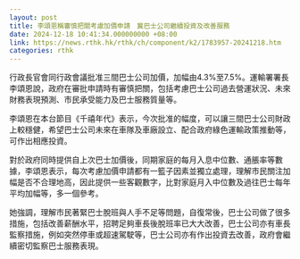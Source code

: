 ```yaml
---
layout: post
title: 李頌恩稱審慎把關考慮加價申請　冀巴士公司繼續投資及改善服務
date: 2024-12-18 10:41:34.000000000 +08:00
link: https://news.rthk.hk/rthk/ch/component/k2/1783957-20241218.htm
categories: rthk
---
```


行政長官會同行政會議批准三間巴士公司加價，加幅由4.3%至7.5%。運輸署署長李頌恩說，政府在審批申請時有審慎把關，包括考慮巴士公司過去營運狀況、未來財務表現預測、市民承受能力及巴士服務質量等。

李頌恩在本台節目《千禧年代》表示，今次批准的幅度，可以讓三間巴士公司財政上較穩健，希望巴士公司未來在車隊及車廠設立、配合政府綠色運輸政策推動等，可作出相應投資。

對於政府同時提供自上次巴士加價後，同期家庭的每月入息中位數、通脹率等數據，李頌恩表示，每次考慮加價申請都有一籃子因素並獨立處理，理解市民關注加幅是否不合理地高，因此提供一些客觀數字，比對家庭月入中位數及過往巴士每年平均加幅等，多一個參考。

她強調，理解市民著緊巴士脫班與人手不足等問題，自復常後，巴士公司做了很多措施，包括改善薪酬水平，招聘足夠車長後脫班率已大大改善，巴士公司亦有車長監察措施，例如突然停車或超速駕駛等，巴士公司亦有作出投資去改善，政府會繼續密切監察巴士服務表現。
